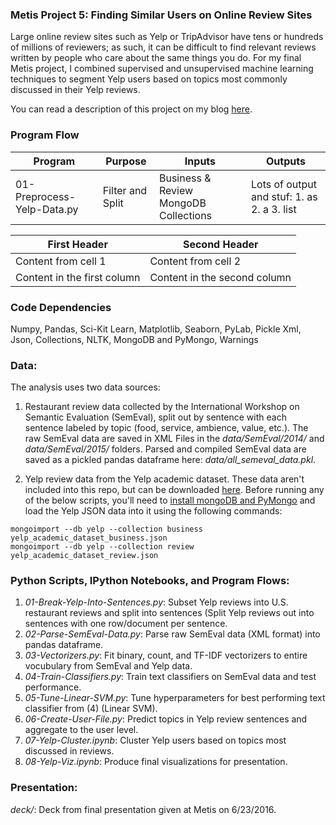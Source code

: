 ### Metis Project 5: Finding Similar Users on Online Review Sites

Large online review sites such as Yelp or TripAdvisor have tens or hundreds of millions of reviewers; as such, it can be difficult to find relevant reviews written by people who care about the same things you do. For my final Metis project, I combined supervised and unsupervised machine learning techniques to segment Yelp users based on topics most commonly discussed in their Yelp reviews.

You can read a description of this project on my blog [here](http://www.huguedata.com/2016/07/15/yelp-me-out/).


### Program Flow

Program | Purpose | Inputs | Outputs
------- | ------- | ------ | -------
01-Preprocess-Yelp-Data.py | Filter and Split | Business & Review MongoDB Collections | Lots of output and stuf: 1. as 2. a 3. list

First Header | Second Header
------------ | -------------
Content from cell 1 | Content from cell 2
Content in the first column | Content in the second column




### Code Dependencies
Numpy, Pandas, Sci-Kit Learn, Matplotlib, Seaborn, PyLab, Pickle
Xml, Json, Collections, NLTK, MongoDB and PyMongo, Warnings


### Data:
The analysis uses two data sources:

1. Restaurant review data collected by the International Workshop on Semantic Evaluation (SemEval), split out by sentence with each sentence labeled by topic (food, service, ambience, value, etc.). The raw SemEval data are saved in XML Files in the *data/SemEval/2014/* and *data/SemEval/2015/* folders.
Parsed and compiled SemEval data are saved as a pickled pandas dataframe here: *data/all_semeval_data.pkl*.

2. Yelp review data from the Yelp academic dataset. These data aren't included into this repo, but can be downloaded [here](https://www.yelp.com/dataset_challenge). Before running any of the below scripts, you'll need to [install mongoDB and PyMongo](https://docs.mongodb.com/manual/installation/) and load the Yelp JSON data into it using the following commands:

```
mongoimport --db yelp --collection business yelp_academic_dataset_business.json
mongoimport --db yelp --collection review yelp_academic_dataset_review.json
```


### Python Scripts, IPython Notebooks, and Program Flows:
1. *01-Break-Yelp-Into-Sentences.py*: Subset Yelp reviews into U.S. restaurant reviews and split into sentences (Split Yelp reviews out into sentences with one row/document per sentence.
2. *02-Parse-SemEval-Data.py*: Parse raw SemEval data (XML format) into pandas dataframe.
3. *03-Vectorizers.py*: Fit binary, count, and TF-IDF vectorizers to entire vocubulary from SemEval and Yelp data.
4. *04-Train-Classifiers.py*: Train text classifiers on SemEval data and test performance.
5. *05-Tune-Linear-SVM.py*: Tune hyperparameters for best performing text classifier from (4) (Linear SVM).
6. *06-Create-User-File.py*: Predict topics in Yelp review sentences and aggregate to the user level.
7. *07-Yelp-Cluster.ipynb*: Cluster Yelp users based on topics most discussed in reviews.
8. *08-Yelp-Viz.ipynb*: Produce final visualizations for presentation.


### Presentation:
*deck/*: Deck from final presentation given at Metis on 6/23/2016.